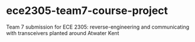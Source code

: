 # ece2305-team7-course-project
Team 7 submission for ECE 2305: reverse-engineering and communicating with transceivers planted around Atwater Kent
